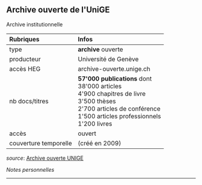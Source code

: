 ## Archive ouverte de l'UniGE
Archive institutionnelle

| Rubriques | Infos |
| :-------- | :---- |
| type | **archive** ouverte |
| producteur | Université de Genève |
| accès HEG | archive-ouverte.unige.ch |
| nb docs/titres | **57'000 publications** dont <br/>38'000 articles <br/>4'900 chapitres de livre <br/> 3'500 thèses <br/>2'700 articles de conférence <br/>1'500 articles professionnels <br/> 1'200 livres |
| accès | ouvert |
| couverture temporelle | (créé en 2009) |

*source*: [Archive ouverte UNIGE](https://archive-ouverte.unige.ch/documents/facets?clear=true)   

*Notes personnelles*

---

